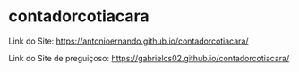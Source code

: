 # contadorcotiacara

Link do Site: https://antonioernando.github.io/contadorcotiacara/

Link do Site de preguiçoso: https://gabrielcs02.github.io/contadorcotiacara/
